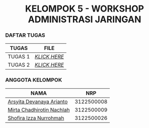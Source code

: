 <h1 align="center"> KELOMPOK 5 - WORKSHOP ADMINISTRASI JARINGAN </h1>

### DAFTAR TUGAS 
| TUGAS | FILE |
| ------| -----|
| TUGAS 1 |  _[KLICK HERE](https://github.com/mirtacn/SysAdmin-3122500009/tree/main/Tugas_1)_ |
| TUGAS 2 |  _[KLICK HERE](https://github.com/mirtacn/SysAdmin-3122500009/tree/main/Tugas_2)_ |

### ANGGOTA KELOMPOK
| NAMA                          | NRP       |
| ----------------------------- | --------- |
| [Arsyita Devanaya Arianto](http://github.com/Arsyitadevanaya)         | 3122500008 |
| [Mirta Chadhirotin Nachlah](http://github.com/mirtacn) | 3122500009 |
| [Shofira Izza Nurrohmah](http://github.com/shofiraya)  | 3122500026 |
